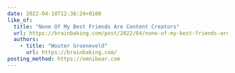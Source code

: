 ```yaml
---
date: 2022-04-18T12:38:24+0100
like_of:
  title: "None Of My Best Friends Are Content Creators"
  url: https://brainbaking.com/post/2022/04/none-of-my-best-friends-are-content-creators/
  authors:
    - title: "Wouter Groeneveld"
      url: https://brainbaking.com/
posting_method: https://omnibear.com
---
```

